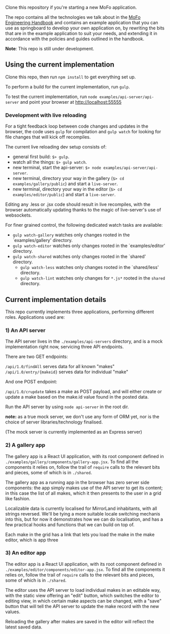 Clone this repository if you're starting a new MoFo application.

The repo contains all the technologies we talk about in the [MoFo Engineering Handbook](https://github.com/MozillaFoundation/MoFo-Engineering-Handbook)
and contains an example application that you can use as springboard
to develop your own application on, by rewriting the bits that are
in the example application to suit your needs, and extending it
in accordance with the policies and guides outlined in the handbook.

**Note**: This repo is still under development.

## Using the current implementation

Clone this repo, then run `npm install` to get everything set up.

To perform a build for the current implementation, run `gulp`.

To test the current implementation, run `node examples/api-server/api-server` and
point your browser at [http://localhost:55555](http://localhost:55555)

### Development with live reloading

For a tight feedback loop between code changes and updates in the browser, the
code uses `gulp` for compilation and `gulp watch` for looking for file changes
that will kick off recompiles.

The current live reloading dev setup consists of:

- general first build: `$> gulp`.
- watch all the things: `$> gulp watch`.
- new terminal, start the api-server: `$> node examples/api-server/api-server`.
- new terminal, directory your way in the gallery (`$> cd examples/gallery/public`) and start a `live-server`.
- new terminal, directory your way in the editor (`$> cd examples/editor/public`) and start a `live-server`.

Editing any .less or .jsx code should result in live recompiles, with the browser
automatically updating thanks to the magic of live-server's use of websockets.


For finer grained control, the following dedicated watch tasks are available:

- `gulp watch-gallery` watches only changes rooted in the `examples/gallery' directory.
- `gulp watch-editor` watches only changes rooted in the `examples/editor' directory.
- `gulp watch-shared` watches only changes rooted in the `shared' directory.
  - `gulp watch-less` watches only changes rooted in the `shared/less' directory.
  - `gulp watch-lint` watches only changes for `*.js*` rooted in the `shared` directory.


## Current implementation details

This repo currently implements three applications, performing different
roles. Applications used are:

### 1) An API server

  The API server lives in the `./examples/api-servers` directory, and is a
  mock implementation right now, servicing three API endpoints.

There are two GET endpoints:

  `/api/1.0/findAll` serves data for all known "makes"
  `/api/1.0/entry/{makeid}` serves data for individual "make"

And one POST endpoint:

  `/api/1.0/crupdate` takes a make as POST payload, and will
  either create or update a make based on the make.id value
  found in the posted data.

Run the API server by using `node api-server` in the root dir.

**note:** as a true mock server, we don't use any form of ORM
yet, nor is the choice of server libraries/technology finalised.

(The mock server is currently implemented as an Express server)

### 2) A gallery app

The gallery app is a React UI application, with its root component
defined in `./examples/gallery/components/gallery-app.jsx`. To find
all the components it relies on, follow the trail of `require` calls
to the relevant bits and pieces, some of which is in `./shared`.

The gallery app as a running app in the browser has zero server
side components: the app simply makes use of the API server to
get its content; in this case the list of all makes, which it then
presents to the user in a grid like fashion.

Localizable data is currently localised for MirrorLand inhabitants,
with all strings reversed. We'll be tying a more suitable locale
switching mechanis into this, but for now it demonstrates how
we can do localisation, and has a few practical hooks and functions
that we can build on top of.

Each make in the grid has a link that lets you load the make in
the make editor, which is app three

### 3) An editor app

The editor app is a React UI application, with its root component
defined in `./examples/editor/components/editor-app.jsx`. To find
all the components it relies on, follow the trail of `require` calls
to the relevant bits and pieces, some of which is in `./shared`.

The editor uses the API server to load individual makes in an
editable way, with the static view offering an "edit" button,
which switches the editor to editing view, in which certain
make aspects can be changed, with a "save" button that will
tell the API server to update the make record with the new values.

Reloading the gallery after makes are saved in the editor will
reflect the latest saved data.

